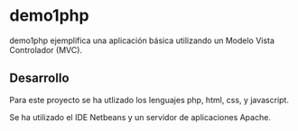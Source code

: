 # demo1php

demo1php ejemplifica una aplicación básica utilizando un Modelo Vista Controlador (MVC).

## Desarrollo

Para este proyecto se ha utlizado los lenguajes php, html, css, y javascript.

Se ha utilizado el IDE Netbeans y un servidor de aplicaciones Apache.
